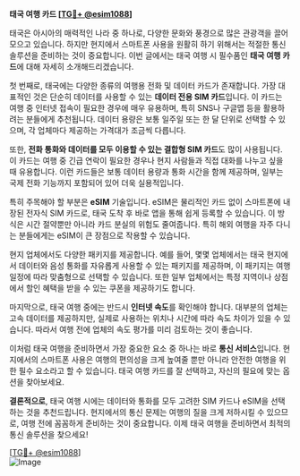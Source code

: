 **태국 여행 카드 [[TG💪+ @esim1088](https://t.me/s/esim1088)]**

태국은 아시아의 매력적인 나라 중 하나로, 다양한 문화와 풍경으로 많은 관광객을 끌어모으고 있습니다. 하지만 현지에서 스마트폰 사용을 원활히 하기 위해서는 적절한 통신 솔루션을 준비하는 것이 중요합니다. 이번 글에서는 태국 여행 시 필수품인 **태국 여행 카드**에 대해 자세히 소개해드리겠습니다.

첫 번째로, 태국에는 다양한 종류의 여행용 전화 및 데이터 카드가 존재합니다. 가장 대표적인 것은 단순히 데이터를 사용할 수 있는 **데이터 전용 SIM 카드**입니다. 이 카드는 여행 중 인터넷 접속이 필요한 경우에 매우 유용하며, 특히 SNS나 구글맵 등을 활용하려는 분들에게 추천됩니다. 데이터 용량은 보통 일주일 또는 한 달 단위로 선택할 수 있으며, 각 업체마다 제공하는 가격대가 조금씩 다릅니다.

또한, **전화 통화와 데이터를 모두 이용할 수 있는 결합형 SIM 카드**도 많이 사용됩니다. 이 카드는 여행 중 긴급 연락이 필요한 경우나 현지 사람들과 직접 대화를 나누고 싶을 때 유용합니다. 이런 카드들은 보통 데이터 용량과 통화 시간을 함께 제공하며, 일부는 국제 전화 기능까지 포함되어 있어 더욱 실용적입니다.

특히 주목해야 할 부분은 **eSIM** 기술입니다. eSIM은 물리적인 카드 없이 스마트폰에 내장된 전자식 SIM 카드로, 태국 도착 후 바로 앱을 통해 쉽게 등록할 수 있습니다. 이 방식은 시간 절약뿐만 아니라 카드 분실의 위험도 줄여줍니다. 특히 해외 여행을 자주 다니는 분들에게는 eSIM이 큰 장점으로 작용할 수 있습니다.

현지 업체에서도 다양한 패키지를 제공합니다. 예를 들어, 몇몇 업체에서는 태국 현지에서 데이터와 음성 통화를 자유롭게 사용할 수 있는 패키지를 제공하며, 이 패키지는 여행 일정에 따라 맞춤형으로 선택할 수 있습니다. 또한 일부 업체에서는 특정 지역이나 상점에서 할인 혜택을 받을 수 있는 쿠폰을 제공하기도 합니다.

마지막으로, 태국 여행 중에는 반드시 **인터넷 속도**를 확인해야 합니다. 대부분의 업체는 고속 데이터를 제공하지만, 실제로 사용하는 위치나 시간에 따라 속도 차이가 있을 수 있습니다. 따라서 여행 전에 업체의 속도 평가를 미리 검토하는 것이 좋습니다.

이처럼 태국 여행을 준비하면서 가장 중요한 요소 중 하나는 바로 **통신 서비스**입니다. 현지에서의 스마트폰 사용은 여행의 편의성을 크게 높여줄 뿐만 아니라 안전한 여행을 위한 필수 요소라고 할 수 있습니다. 태국 여행 카드를 잘 선택하고, 자신의 필요에 맞는 옵션을 찾아보세요.

**결론적으로**, 태국 여행 시에는 데이터와 통화를 모두 고려한 SIM 카드나 eSIM을 선택하는 것을 추천드립니다. 현지에서의 통신 문제는 여행의 질을 크게 저하시킬 수 있으므로, 여행 전에 꼼꼼하게 준비하는 것이 중요합니다. 이제 태국 여행을 준비하면서 최적의 통신 솔루션을 찾으세요!

[[TG💪+ @esim1088](https://t.me/s/esim1088)]  
![Image](https://i.postimg.cc/Y0z9fWf4/image.png)